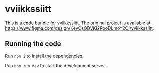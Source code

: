 
  # vviikkssiitt

  This is a code bundle for vviikkssiitt. The original project is available at https://www.figma.com/design/KevOsQBVKI2RooDLmoY2OI/vviikkssiitt.

  ## Running the code

  Run `npm i` to install the dependencies.

  Run `npm run dev` to start the development server.
  